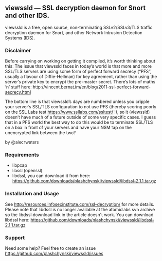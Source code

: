 viewssld — SSL decryption daemon for Snort and other IDS.
--------------------
viewssld is a free, open source, non-terminating SSLv2/SSLv3/TLS traffic decryption daemon for Snort, and other Network Intrusion Detection Systems (IDS).

### Disclaimer
Before carrying on working on getting it compiled, it’s worth thinking about this:
The issue that viewssld faces in today’s world is that more and more SSL/TLS servers are using some form of perfect forward secrecy (“PFS”, usually a flavour of Diffie-Hellman) for key agreement, rather than using the server’s private key to encrypt the pre-master secret. There’s lots of maths ‘n’ stuff here: http://vincent.bernat.im/en/blog/2011-ssl-perfect-forward-secrecy.html


The bottom line is that viewssld’s days are numbered unless you cripple your server’s SSL/TLS configuration to not use PFS (thereby scoring poorly on the SSL Labs test <https://www.ssllabs.com/ssltest/> !), so it (viewssld) doesn’t have much of a future outside of some very specific cases. I guess that in a PFS world the best way to do this would be to terminate SSL/TLS on a box in front of your servers and have your NSM tap on the unencrypted link between the two?

by @alecrwaters

### Requirements
* libpcap
* libssl (openssl)
* libdssl, you can download it from here: https://github.com/downloads/plashchynski/viewssld/libdssl-2.1.1.tar.gz

### Installation and Usage
See http://resources.infosecinstitute.com/ssl-decryption/ for more details. Please note that libdssl is no longer available at the atomiclabs svn archive so the libdssl download link in the article doesn't work. You can download libdssl here: https://github.com/downloads/plashchynski/viewssld/libdssl-2.1.1.tar.gz

### Support
Need some help? Feel free to create an issue https://github.com/plashchynski/viewssld/issues

